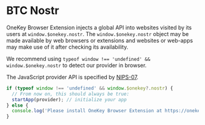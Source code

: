 # BTC Nostr

OneKey Browser Extension injects a global API into websites visited by its users at `window.$onekey.nostr`. The `window.$onekey.nostr` object may be made available by web browsers or extensions and websites or web-apps may make use of it after checking its availability.

We recommend using `typeof window !== 'undefined' && window.$onekey.nostr` to detect our provider in browser.

The JavaScript provider API is specified by [NIPS-07](https://github.com/nostr-protocol/nips/blob/master/07.md).

```javascript
if (typeof window !== 'undefined' && window.$onekey?.nostr) {  
  // From now on, this should always be true:  
  startApp(provider); // initialize your app
} else {  
  console.log('Please install OneKey Browser Extension at https://onekey.so/download!');
}
```


